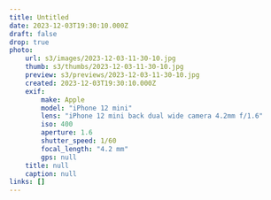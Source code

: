 ```yaml
---
title: Untitled
date: 2023-12-03T19:30:10.000Z
draft: false
drop: true
photo:
    url: s3/images/2023-12-03-11-30-10.jpg
    thumb: s3/thumbs/2023-12-03-11-30-10.jpg
    preview: s3/previews/2023-12-03-11-30-10.jpg
    created: 2023-12-03T19:30:10.000Z
    exif:
        make: Apple
        model: "iPhone 12 mini"
        lens: "iPhone 12 mini back dual wide camera 4.2mm f/1.6"
        iso: 400
        aperture: 1.6
        shutter_speed: 1/60
        focal_length: "4.2 mm"
        gps: null
    title: null
    caption: null
links: []
---
```

